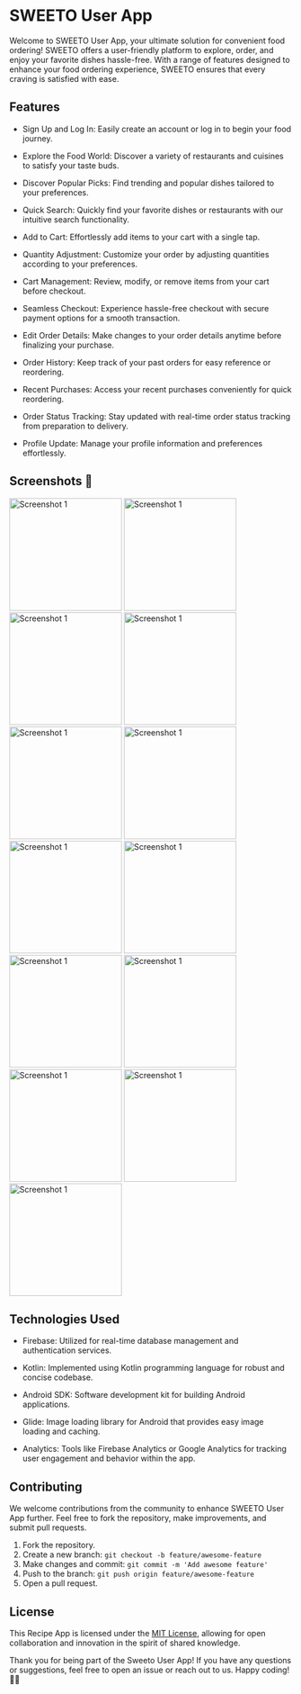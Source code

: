 
# SWEETO User App

Welcome to SWEETO User App, your ultimate solution for convenient food ordering! SWEETO offers a user-friendly platform to explore, order, and enjoy your favorite dishes hassle-free. With a range of features designed to enhance your food ordering experience, SWEETO ensures that every craving is satisfied with ease.


## Features

- Sign Up and Log In: Easily create an account or log in to begin your food journey.

- Explore the Food World: Discover a variety of restaurants and cuisines to satisfy your taste buds.

- Discover Popular Picks: Find trending and popular dishes tailored to your preferences.

- Quick Search: Quickly find your favorite dishes or restaurants with our intuitive search functionality.

- Add to Cart: Effortlessly add items to your cart with a single tap.

- Quantity Adjustment: Customize your order by adjusting quantities according to your preferences.

- Cart Management: Review, modify, or remove items from your cart before checkout.

- Seamless Checkout: Experience hassle-free checkout with secure payment options for a smooth transaction.

- Edit Order Details: Make changes to your order details anytime before finalizing your purchase.

- Order History: Keep track of your past orders for easy reference or reordering.

- Recent Purchases: Access your recent purchases conveniently for quick reordering.

- Order Status Tracking: Stay updated with real-time order status tracking from preparation to delivery.

- Profile Update: Manage your profile information and preferences effortlessly.

## Screenshots 📸

<img src="Screenhsots/IMG-20240301-WA0013.jpg" alt="Screenshot 1" width="200"/> <img src="Screenhsots/IMG-20240301-WA0012.jpg" alt="Screenshot 1" width="200"/>
<img src="Screenhsots/IMG-20240301-WA0014.jpg" alt="Screenshot 1" width="200"/>
<img src="Screenhsots/IMG-20240301-WA0011.jpg" alt="Screenshot 1" width="200"/>
<img src="Screenhsots/IMG-20240301-WA0010.jpg" alt="Screenshot 1" width="200"/>
<img src="Screenhsots/IMG-20240301-WA0009.jpg" alt="Screenshot 1" width="200"/>
<img src="Screenhsots/IMG-20240301-WA0007.jpg" alt="Screenshot 1" width="200"/>
<img src="Screenhsots/IMG-20240301-WA0008.jpg" alt="Screenshot 1" width="200"/>
<img src="Screenhsots/IMG-20240301-WA0006.jpg" alt="Screenshot 1" width="200"/>
<img src="Screenhsots/IMG-20240301-WA0001.jpg" alt="Screenshot 1" width="200"/>
<img src="Screenhsots/IMG-20240301-WA0003.jpg" alt="Screenshot 1" width="200"/>
<img src="Screenhsots/IMG-20240301-WA0005.jpg" alt="Screenshot 1" width="200"/>
<img src="Screenhsots/IMG-20240301-WA0002.jpg" alt="Screenshot 1" width="200"/>

## Technologies Used

- Firebase: Utilized for real-time database management and authentication services.

- Kotlin: Implemented using Kotlin programming language for robust and concise codebase.

- Android SDK: Software development kit for building Android applications.

- Glide: Image loading library for Android that provides easy image loading and caching.

- Analytics: Tools like Firebase Analytics or Google Analytics for tracking user engagement and behavior within the app.



## Contributing

We welcome contributions from the community to enhance SWEETO User App further. Feel free to fork the repository, make improvements, and submit pull requests.

1. Fork the repository.
2. Create a new branch: `git checkout -b feature/awesome-feature`
3. Make changes and commit: `git commit -m 'Add awesome feature'`
4. Push to the branch: `git push origin feature/awesome-feature`
5. Open a pull request.



## License

This Recipe App is licensed under the [MIT License](https://choosealicense.com/licenses/mit/), allowing for open collaboration and innovation in the spirit of shared knowledge.

Thank you for being part of the Sweeto User App! If you have any questions or suggestions, feel free to open an issue or reach out to us. Happy coding! 🚀📞
